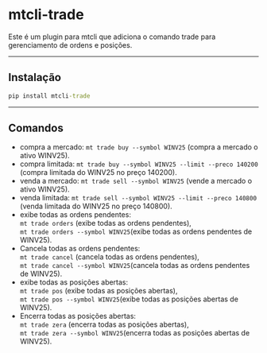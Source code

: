 # mtcli-trade
  
Este é um plugin para mtcli que adiciona o comando trade para gerenciamento de ordens e posições.
  
---
  
## Instalação
  
```cmd
pip install mtcli-trade
```
  
---
  
## Comandos
  
- compra a mercado: `mt trade buy --symbol WINV25` (compra a mercado o ativo WINV25).  
- compra limitada: `mt trade buy --symbol WINV25 --limit --preco 140200` (compra limitada do WINV25 no preço 140200).  
- venda a mercado: `mt trade sell --symbol WINV25` (vende a mercado o ativo WINV25).  
- venda limitada: `mt trade sell --symbol WINV25 --limit --preco 140800` (venda limitada do WINV25 no preço 140800).  
- exibe todas as ordens pendentes:  
`mt trade orders` (exibe todas as ordens pendentes),  
`mt trade orders --symbol WINV25`(exibe todas as ordens pendentes de WINV25).  
- Cancela todas as ordens pendentes:  
`mt trade cancel` (cancela todas as ordens pendentes),  
`mt trade cancel --symbol WINV25`(cancela todas as ordens pendentes de WINV25).  
- exibe todas as posições abertas:  
`mt trade pos` (exibe todas as posições abertas),    
`mt trade pos --symbol WINV25`(exibe todas as posições abertas de WINV25).  
- Encerra todas as posições abertas:  
`mt trade zera` (encerra todas as posições abertas),    
`mt trade zera --symbol WINV25`(encerra todas as posições abertas de WINV25).  
